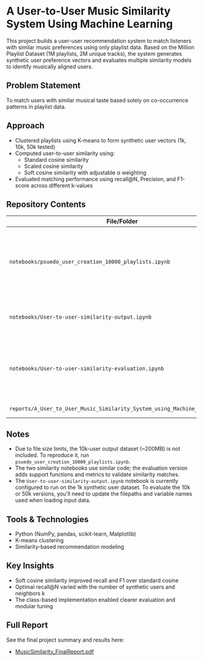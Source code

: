 # A User-to-User Music Similarity System Using Machine Learning

This project builds a user-user recommendation system to match listeners with similar music preferences using only playlist data. Based on the Million Playlist Dataset (1M playlists, 2M unique tracks), the system generates synthetic user preference vectors and evaluates multiple similarity models to identify musically aligned users.

## Problem Statement
To match users with similar musical taste based solely on co-occurrence patterns in playlist data.

## Approach
- Clustered playlists using K-means to form synthetic user vectors (1k, 10k, 50k tested)
- Computed user-to-user similarity using:
  - Standard cosine similarity
  - Scaled cosine similarity
  - Soft cosine similarity with adjustable α weighting
- Evaluated matching performance using recall@N, Precision, and F1-score across different k-values

## Repository Contents

| File/Folder                                                               | Description                                                                        |
|---------------------------------------------------------------------------|------------------------------------------------------------------------------------|
| `notebooks/psuedo_user_creation_10000_playlists.ipynb`                   | Creates synthetic user vectors from playlist co-occurrence data (10k user version) |
| `notebooks/User-to-user-similarity-output.ipynb`                         | Computes similarity scores using multiple metrics                                  |
| `notebooks/User-to-user-similarity-evaluation.ipynb`                     | Evaluates model performance with precision, recall@N, and F1 metrics               |
| `reports/A_User_to_User_Music_Similarity_System_using_Machine_Learning.pdf` | Final project report                                                           |

##  Notes
- Due to file size limits, the 10k-user output dataset (~200MB) is not included. To reproduce it, run `psuedo_user_creation_10000_playlists.ipynb`.
- The two similarity notebooks use similar code; the evaluation version adds support functions and metrics to validate similarity matches.
- The `User-to-user-similarity-output.ipynb` notebook is currently configured to run on the 1k synthetic user dataset.
  To evaluate the 10k or 50k versions, you'll need to update the filepaths and variable names used when loading input data.

## Tools & Technologies
- Python (NumPy, pandas, scikit-learn, Matplotlib)
- K-means clustering
- Similarity-based recommendation modeling

## Key Insights
- Soft cosine similarity improved recall and F1 over standard cosine
- Optimal recall@N varied with the number of synthetic users and neighbors k
- The class-based implementation enabled clearer evaluation and modular tuning

## Full Report
See the final project summary and results here:  
- [MusicSimilarity_FinalReport.pdf](reports/A_User_to_User_Music_Similarity_System_using_Machine_Learning.pdf)
